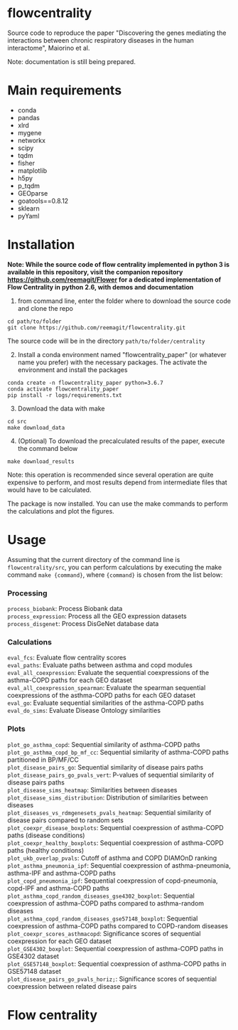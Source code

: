 # flowcentrality  
  
Source code to reproduce the paper "Discovering the genes mediating the interactions between chronic respiratory diseases in the human interactome", Maiorino et al.  
  
Note: documentation is still being prepared.  
  
# Main requirements  
  
- conda  
- pandas  
- xlrd  
- mygene  
- networkx  
- scipy  
- tqdm   
- fisher  
- matplotlib  
- h5py  
- p_tqdm  
- GEOparse  
- goatools==0.8.12  
- sklearn  
- pyYaml  
  
# Installation  
  
**Note: While the source code of flow centrality implemented in python 3 is available in this repository, visit the companion repository https://github.com/reemagit/Flower for a dedicated implementation of Flow Centrality in python 2.6, with demos and documentation**  
  
1. from command line, enter the folder where to download the source code and clone the repo  
  
```  
cd path/to/folder  
git clone https://github.com/reemagit/flowcentrality.git  
```  
  
The source code will be in the directory `path/to/folder/centrality`  
  
2. Install a conda environment named "flowcentrality_paper" (or whatever name you prefer) with the necessary packages. The activate the environment and install the packages  
  
```  
conda create -n flowcentrality_paper python=3.6.7  
conda activate flowcentrality_paper  
pip install -r logs/requirements.txt  
```  
  
3. Download the data with make  
  
```  
cd src  
make download_data  
```  
  
4. (Optional) To download the precalculated results of the paper, execute the command below  
  
```  
make download_results  
```  
  
Note: this operation is recommended since several operation are quite expensive to perform, and most results depend from intermediate files that would have to be calculated.  
  
The package is now installed. You can use the make commands to perform the calculations and plot the figures.  
  
# Usage  
  
Assuming that the current directory of the command line is `flowcentrality/src`, you can perform calculations by executing the make command `make {command}`, where `{command}` is chosen from the list below:  
  
### Processing  
  
`process_biobank`: Process Biobank data  
`process_expression`: Process all the GEO expression datasets   
`process_disgenet`: Process DisGeNet database data  
  
### Calculations  
  
  
`eval_fcs`: Evaluate flow centrality scores  
`eval_paths`: Evaluate paths between asthma and copd modules  
`eval_all_coexpression`: Evaluate the sequential coexpressions of the asthma-COPD paths for each GEO dataset  
`eval_all_coexpression_spearman`: Evaluate the spearman sequential coexpressions of the asthma-COPD paths for each GEO dataset  
`eval_go`: Evaluate sequential similarities of the asthma-COPD paths  
`eval_do_sims`: Evaluate Disease Ontology similarities  
  
### Plots  
  
`plot_go_asthma_copd`: Sequential similarity of asthma-COPD paths  
`plot_go_asthma_copd_bp_mf_cc`: Sequential similarity of asthma-COPD paths partitioned in BP/MF/CC  
`plot_disease_pairs_go`: Sequential similarity of disease pairs paths  
`plot_disease_pairs_go_pvals_vert`: P-values of sequential similarity of disease pairs paths  
`plot_disease_sims_heatmap`: Similarities between diseases  
`plot_disease_sims_distribution`: Distribution of similarities between diseases  
`plot_diseases_vs_rdmgenesets_pvals_heatmap`: Sequential similarity of disease pairs compared to random sets  
`plot_coexpr_disease_boxplots`: Sequential coexpression of asthma-COPD paths (disease conditions)  
`plot_coexpr_healthy_boxplots`: Sequential coexpression of asthma-COPD paths (healthy conditions)  
`plot_ukb_overlap_pvals`: Cutoff of asthma and COPD DIAMOnD ranking  
`plot_asthma_pneumonia_ipf`: Sequential coexpression of asthma-pneumonia, asthma-IPF and asthma-COPD paths  
`plot_copd_pneumonia_ipf`: Sequential coexpression of copd-pneumonia, copd-IPF and asthma-COPD paths  
`plot_asthma_copd_random_diseases_gse4302_boxplot`: Sequential coexpression of asthma-COPD paths compared to asthma-random diseases  
`plot_asthma_copd_random_diseases_gse57148_boxplot`: Sequential coexpression of asthma-COPD paths compared to COPD-random diseases  
`plot_coexpr_scores_asthmacopd`: Significance scores of sequential coexpression for each GEO dataset  
`plot_GSE4302_boxplot`: Sequential coexpression of asthma-COPD paths in GSE4302 dataset  
`plot_GSE57148_boxplot`: Sequential coexpression of asthma-COPD paths in GSE57148 dataset  
`plot_disease_pairs_go_pvals_horiz;`: Significance scores of sequential coexpression between related disease pairs  
  
# Flow centrality  
  
  
